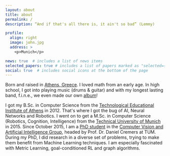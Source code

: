 ```yaml
---
layout: about
title: about
permalink: /
description: “And if that's all there is, it ain't so bad” (Lemmy)

profile:
  align: right
  image: john.jpg
  address: >
    <p>Munich</p>

news: true  # includes a list of news items
selected_papers: true # includes a list of papers marked as "selected={true}"
social: true  # includes social icons at the bottom of the page
---
```


Born and raised in <a href="https://www.google.com/maps/place/Athens,+Greece">Athens, Greece</a>. I loved math from an early age. In high school, I got into playing music (drums & guitar) and with my longest lasting band, f.i.n.e., we even made our own <a href="https://open.spotify.com/album/0VDWER9FXUhU8EnRtTjSXk">album</a>!

I got my B.Sc. in Computer Science from the <a href="http://www.teiath.gr">Technological Educational Institute of Athens</a> in 2012. That's where I got the bug of AI, Neural Networks and Robotics. I went on to get a M.Sc. in Computer Science (Robotics, Cognition, Intelligence) from the <a href="https://www.tum.de/">Technical University of Munich</a> in 2015. Since October 2015, I am a <a href="https://vision.in.tum.de/members/chiotell">PhD student</a> in the <a href="https://vision.in.tum.de/">Computer Vision and Artificial Intelligence Group</a>, headed by Prof. Dr. Daniel Cremers at TUM. During my PhD, I did research in a diverse set of problems, trying to make them benefit from Machine Learning techniques. I am especially fascinated with Metric Learning, goal-conditioned RL and graph algorithms.
